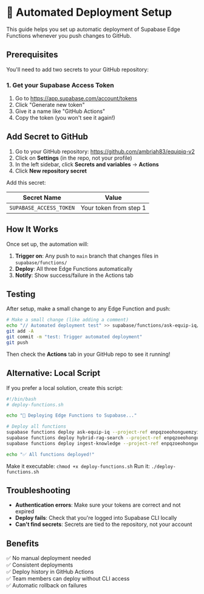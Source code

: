 # 🚀 Automated Deployment Setup

This guide helps you set up automatic deployment of Supabase Edge Functions whenever you push changes to GitHub.

## Prerequisites

You'll need to add two secrets to your GitHub repository:

### 1. Get your Supabase Access Token

1. Go to https://app.supabase.com/account/tokens
2. Click "Generate new token"
3. Give it a name like "GitHub Actions"
4. Copy the token (you won't see it again!)

## Add Secret to GitHub

1. Go to your GitHub repository: https://github.com/ambriah83/equipiq-v2
2. Click on **Settings** (in the repo, not your profile)
3. In the left sidebar, click **Secrets and variables** → **Actions**
4. Click **New repository secret**

Add this secret:

| Secret Name | Value |
|------------|-------|
| `SUPABASE_ACCESS_TOKEN` | Your token from step 1 |

## How It Works

Once set up, the automation will:

1. **Trigger on**: Any push to `main` branch that changes files in `supabase/functions/`
2. **Deploy**: All three Edge Functions automatically
3. **Notify**: Show success/failure in the Actions tab

## Testing

After setup, make a small change to any Edge Function and push:

```bash
# Make a small change (like adding a comment)
echo "// Automated deployment test" >> supabase/functions/ask-equip-iq/index.ts
git add -A
git commit -m "test: Trigger automated deployment"
git push
```

Then check the **Actions** tab in your GitHub repo to see it running!

## Alternative: Local Script

If you prefer a local solution, create this script:

```bash
#!/bin/bash
# deploy-functions.sh

echo "🚀 Deploying Edge Functions to Supabase..."

# Deploy all functions
supabase functions deploy ask-equip-iq --project-ref enpqzoeohonguemzyifo
supabase functions deploy hybrid-rag-search --project-ref enpqzoeohonguemzyifo  
supabase functions deploy ingest-knowledge --project-ref enpqzoeohonguemzyifo

echo "✅ All functions deployed!"
```

Make it executable: `chmod +x deploy-functions.sh`
Run it: `./deploy-functions.sh`

## Troubleshooting

- **Authentication errors**: Make sure your tokens are correct and not expired
- **Deploy fails**: Check that you're logged into Supabase CLI locally
- **Can't find secrets**: Secrets are tied to the repository, not your account

## Benefits

✅ No manual deployment needed  
✅ Consistent deployments  
✅ Deploy history in GitHub Actions  
✅ Team members can deploy without CLI access  
✅ Automatic rollback on failures